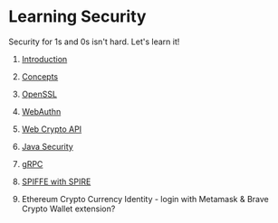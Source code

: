 # Learning Security

Security for 1s and 0s isn't hard. Let's learn it!

1. [Introduction](docs/intro.md)

1. [Concepts](docs/concepts.md)

1. [OpenSSL](docs/openssl.md)

1. [WebAuthn](docs/webauthn.md)

1. [Web Crypto API](docs/web.md)

1. [Java Security](docs/java.md)

1. [gRPC](docs/gRPC.md)

1. [SPIFFE with SPIRE](docs/spire.md)

1. Ethereum Crypto Currency Identity - login with Metamask & Brave Crypto Wallet extension?
